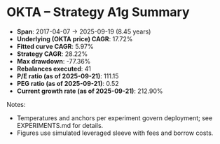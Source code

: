 # OKTA – Strategy A1g Summary

- **Span**: 2017-04-07 → 2025-09-19 (8.45 years)
- **Underlying (OKTA price) CAGR**: 17.72%
- **Fitted curve CAGR**: 5.97%
- **Strategy CAGR**: 28.22%
- **Max drawdown**: -77.36%
- **Rebalances executed**: 41
- **P/E ratio (as of 2025-09-21)**: 111.15
- **PEG ratio (as of 2025-09-21)**: 0.52
- **Current growth rate (as of 2025-09-21)**: 212.90%

Notes:

- Temperatures and anchors per experiment govern deployment; see EXPERIMENTS.md for details.
- Figures use simulated leveraged sleeve with fees and borrow costs.
